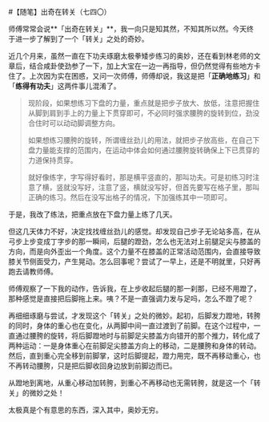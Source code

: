 #【随笔】出奇在转关（七四〇）

师傅常常会说**「出奇在转关」**，我一向只是知其然，不知其所以然。今天终于进一步了解到了一个「转关」之处的奇妙。

近几个月来，虽然一直在下功夫琢磨太极拳矮步练习的奥妙，还在看到林老师的文章后，结合咸卦使劲参了一下，加上大宝在一边一再指导，但仍然觉得有些地方卡住了。上次因为实在困惑，又问一次师傅，师傅却说，我这是把「**正确地练习**」和「**练得有功夫**」这两件事儿混淆了。

> 现阶段，如果想练习下盘的力量，重点就是把步子放大、放低，注意把握住从脚到肩到手上的力量上下贯穿即可，不必同时强求腰胯的旋转到位，劲没合住时可以动动脚调整方向。
>
> 如果想练习腰胯的旋转，所谓缠丝劲儿的用法，就把步子放高些，在自己下盘力量能支撑的范围内，在运动中体会如何通过腰胯旋转确保上下已贯穿的力道保持贯穿。
>
> 就好像练字，字写得好看时，那是横平竖直的，那叫功夫。可是初练习时注意了横，竖就没写好，注意了竖，横就没写好，但首先要写在格子里，那叫正确的练习。然后在没写出格子的情况，下加强练其中一项即可。

于是，我改了练法，把重点放在下盘力量上练了几天。

但这几天体力不好，决定找找缠丝劲儿的感觉。却发现自己步子无论站多高，在从弓步上步变成丁字步的那一瞬间，后腿的蹬劲，怎么也无法对上前腿足尖与膝盖的方向，而是向外歪出一个角度。这个力量不在膝盖的正常活动范围内，会直接导致膝关节侧面受力，产生晃动。怎么回事呢？尝试了一早上，还是不明就里，只好再跑去请教师傅。

师傅观察了一下我的动作，告诉我，在上步收起后腿的那一刹那，已经不用蹬了，那种感觉是直接把后脚拖上来。咦？不是一直强调力发与足吗，怎么不蹬了呢？

再细细琢磨与尝试，才发现这个「转关」之处的微妙。起初，后脚发力蹬地，转胯的同时，身体的重心也在变化，从两脚中间一直过渡到了前脚。在这个过程中，一直通过腰胯的旋转，将后脚蹬地时与前脚足尖膝盖方向错开的那个推力，转化成了两种运动：一是身体重心在前脚足尖膝盖方向上的移动，二是腰胯和身体的转动。然后，直到重心完全移到前脚掌，这时后脚提起，蹬力用完，既不再移动重心，也不再转动腰胯，只是把后脚收回身边放到前脚边而已。

从蹬地到离地，从重心移动加转胯，到重心不再移动也无需转胯，就是这一个「转关」的微妙之处！

太极真是个有意思的东西，深入其中，奥妙无穷。